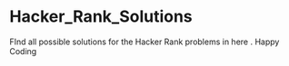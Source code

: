 # Hacker_Rank_Solutions
FInd all possible solutions for the Hacker Rank problems in here . Happy Coding 

